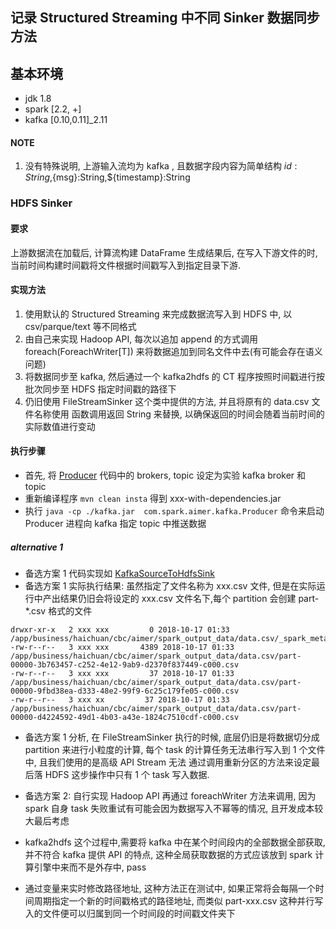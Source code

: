## 记录 Structured Streaming 中不同 Sinker 数据同步方法

## 基本环境
* jdk 1.8 
* spark [2.2, +]
* kafka [0.10,0.11]_2.11

#### NOTE
1. 没有特殊说明, 上游输入流均为 kafka , 且数据字段内容为简单结构 ${id}:String,${msg}:String,${timestamp}:String 


### HDFS Sinker 
#### 要求
上游数据流在加载后, 计算流构建 DataFrame 生成结果后, 在写入下游文件的时,当前时间构建时间戳将文件根据时间戳写入到指定目录下游.

#### 实现方法
1. 使用默认的 Structured Streaming 来完成数据流写入到 HDFS  中, 以 csv/parque/text 等不同格式
2. 由自己来实现 Hadoop API, 每次以追加 append 的方式调用 foreach(ForeachWriter[T]) 来将数据追加到同名文件中去(有可能会存在语义问题)
3. 将数据同步至 kafka, 然后通过一个  kafka2hdfs 的 CT 程序按照时间戳进行按批次同步至 HDFS 指定时间戳的路径下
4. 仍旧使用 FileStreamSinker 这个类中提供的方法, 并且将原有的 data.csv 文件名称使用 函数调用返回 String 来替换, 以确保返回的时间会随着当前时间的实际数值进行变动



#### 执行步骤
* 首先, 将 [Producer]() 代码中的 brokers, topic 设定为实验 kafka broker 和 topic 
* 重新编译程序 ```mvn clean insta``` 得到 xxx-with-dependencies.jar 
* 执行  ```java -cp ./kafka.jar  com.spark.aimer.kafka.Producer``` 命令来启动 Producer 进程向 kafka 指定 topic 中推送数据

##### alternative 1
* 备选方案 1 代码实现如 [KafkaSourceToHdfsSink]() 
* 备选方案 1 实际执行结果: 虽然指定了文件名称为 xxx.csv 文件, 但是在实际运行中产出结果仍旧会将设定的 xxx.csv 文件名下,每个 partition 会创建 part-*.csv 格式的文件

```$xslt
drwxr-xr-x   2 xxx xxx         0 2018-10-17 01:33 /app/business/haichuan/cbc/aimer/spark_output_data/data.csv/_spark_metadata
-rw-r--r--   3 xxx xxx       4389 2018-10-17 01:33 /app/business/haichuan/cbc/aimer/spark_output_data/data.csv/part-00000-3b763457-c252-4e12-9ab9-d2370f837449-c000.csv
-rw-r--r--   3 xxx xxx         37 2018-10-17 01:33 /app/business/haichuan/cbc/aimer/spark_output_data/data.csv/part-00000-9fbd38ea-d333-48e2-99f9-6c25c179fe05-c000.csv
-rw-r--r--   3 xxx xx         37 2018-10-17 01:33 /app/business/haichuan/cbc/aimer/spark_output_data/data.csv/part-00000-d4224592-49d1-4b03-a43e-1824c7510cdf-c000.csv
```
* 备选方案 1 分析, 在 FileStreamSinker 执行的时候, 底层仍旧是将数据切分成 partition 来进行小粒度的计算, 每个 task 的计算任务无法串行写入到 1 个文件中, 且我们使用的是高级 API Stream 无法
  通过调用重新分区的方法来设定最后落 HDFS 这步操作中只有 1 个 task 写入数据.

* 备选方案 2: 自行实现 Hadoop API 再通过 foreachWriter 方法来调用, 因为 spark 自身 task 失败重试有可能会因为数据写入不幂等的情况, 且开发成本较大最后考虑

* kafka2hdfs 这个过程中,需要将 kafka 中在某个时间段内的全部数据全部获取, 并不符合 kafka 提供 API 的特点, 这种全局获取数据的方式应该放到 spark  计算引擎中来而不是外存中, pass 

* 通过变量来实时修改路径地址, 这种方法正在测试中, 如果正常将会每隔一个时间周期指定一个新的时间戳格式的路径地址, 而类似 part-xxx.csv 这种并行写入的文件便可以归属到同一个时间段的时间戳文件夹下 
